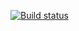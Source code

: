 [![Build status](https://ci.appveyor.com/api/projects/status/5pgf7g5m5i0bob27?svg=true)](https://ci.appveyor.com/project/Vladislav-Proshchenkov/helpdesk)